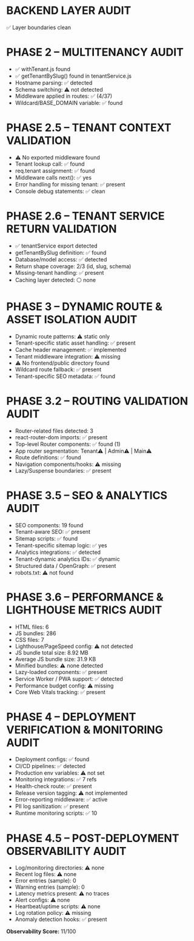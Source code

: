 # BACKEND LAYER AUDIT
✅ Layer boundaries clean

# PHASE 2 – MULTITENANCY AUDIT
- ✅ withTenant.js found
- ✅ getTenantBySlug() found in tenantService.js
- Hostname parsing: ✅ detected
- Schema switching: ⚠️ not detected
- Middleware applied in routes: ✅ (4/37)
- Wildcard/BASE_DOMAIN variable: ✅ found

# PHASE 2.5 – TENANT CONTEXT VALIDATION
- ⚠️ No exported middleware found
- Tenant lookup call: ✅ found
- req.tenant assignment: ✅ found
- Middleware calls next(): ✅ yes
- Error handling for missing tenant: ✅ present
- Console debug statements: ✅ clean

# PHASE 2.6 – TENANT SERVICE RETURN VALIDATION
- ✅ tenantService export detected
- getTenantBySlug definition: ✅ found
- Database/model access: ✅ detected
- Return shape coverage: 2/3 (id, slug, schema)
- Missing-tenant handling: ✅ present
- Caching layer detected: ⚪ none

# PHASE 3 – DYNAMIC ROUTE & ASSET ISOLATION AUDIT
- Dynamic route patterns: ⚠️ static only
- Tenant-specific static asset handling: ✅ present
- Cache header management: ✅ implemented
- Tenant middleware integration: ⚠️ missing
- ⚠️ No frontend/public directory found
- Wildcard route fallback: ✅ present
- Tenant-specific SEO metadata: ✅ found

# PHASE 3.2 – ROUTING VALIDATION AUDIT
- Router-related files detected: 3
- react-router-dom imports: ✅ present
- Top-level Router components: ✅ found (1)
- App router segmentation: Tenant⚠️ | Admin⚠️ | Main⚠️
- Route definitions: ✅ found
- Navigation components/hooks: ⚠️ missing
- Lazy/Suspense boundaries: ✅ present

# PHASE 3.5 – SEO & ANALYTICS AUDIT
- SEO components: 19 found
- Tenant-aware SEO: ✅ present
- Sitemap scripts: ✅ found
- Tenant-specific sitemap logic: ✅ yes
- Analytics integrations: ✅ detected
- Tenant-dynamic analytics IDs: ✅ dynamic
- Structured data / OpenGraph: ✅ present
- robots.txt: ⚠️ not found

# PHASE 3.6 – PERFORMANCE & LIGHTHOUSE METRICS AUDIT
- HTML files: 6
- JS bundles: 286
- CSS files: 7
- Lighthouse/PageSpeed config: ⚠️ not detected
- JS bundle total size: 8.92 MB
- Average JS bundle size: 31.9 KB
- Minified bundles: ⚠️ none detected
- Lazy-loaded components: ✅ present
- Service Worker / PWA support: ✅ detected
- Performance budget config: ⚠️ missing
- Core Web Vitals tracking: ✅ present

# PHASE 4 – DEPLOYMENT VERIFICATION & MONITORING AUDIT
- Deployment configs: ✅ found
- CI/CD pipelines: ✅ detected
- Production env variables: ⚠️ not set
- Monitoring integrations: ✅ 7 refs
- Health-check route: ✅ present
- Release version tagging: ⚠️ not implemented
- Error-reporting middleware: ✅ active
- PII log sanitization: ✅ present
- Runtime monitoring scripts: ✅ 10

# PHASE 4.5 – POST-DEPLOYMENT OBSERVABILITY AUDIT
- Log/monitoring directories: ⚠️ none
- Recent log files: ⚠️ none
- Error entries (sample): 0
- Warning entries (sample): 0
- Latency metrics present: ⚠️ no traces
- Alert configs: ⚠️ none
- Heartbeat/uptime scripts: ⚠️ none
- Log rotation policy: ⚠️ missing
- Anomaly detection hooks: ✅ present

**Observability Score:** 11/100
